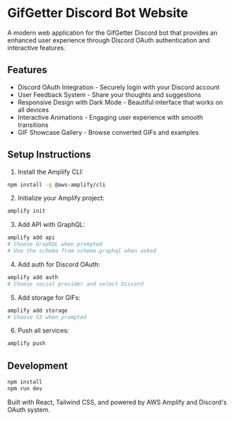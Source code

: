# GifGetter Discord Bot Website

A modern web application for the GifGetter Discord bot that provides an enhanced user experience through Discord OAuth authentication and interactive features.

## Features
- Discord OAuth Integration - Securely login with your Discord account
- User Feedback System - Share your thoughts and suggestions
- Responsive Design with Dark Mode - Beautiful interface that works on all devices
- Interactive Animations - Engaging user experience with smooth transitions
- GIF Showcase Gallery - Browse converted GIFs and examples

## Setup Instructions

1. Install the Amplify CLI:
```bash
npm install -g @aws-amplify/cli
```

2. Initialize your Amplify project:
```bash
amplify init
```

3. Add API with GraphQL:
```bash
amplify add api
# Choose GraphQL when prompted
# Use the schema from schema.graphql when asked
```

4. Add auth for Discord OAuth:
```bash
amplify add auth
# Choose social provider and select Discord
```

5. Add storage for GIFs:
```bash
amplify add storage
# Choose S3 when prompted
```

6. Push all services:
```bash
amplify push
```

## Development

```bash
npm install
npm run dev
```

Built with React, Tailwind CSS, and powered by AWS Amplify and Discord's OAuth system.